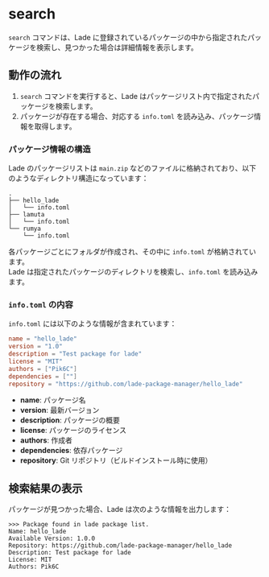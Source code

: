 # search

`search` コマンドは、Lade に登録されているパッケージの中から指定されたパッケージを検索し、見つかった場合は詳細情報を表示します。

## 動作の流れ

1. `search` コマンドを実行すると、Lade はパッケージリスト内で指定されたパッケージを検索します。
2. パッケージが存在する場合、対応する `info.toml` を読み込み、パッケージ情報を取得します。

### パッケージ情報の構造

Lade のパッケージリストは `main.zip` などのファイルに格納されており、以下のようなディレクトリ構造になっています：

```
.
├── hello_lade
│   └── info.toml
├── lamuta
│   └── info.toml
└── rumya
    └── info.toml
```

各パッケージごとにフォルダが作成され、その中に `info.toml` が格納されています。  
Lade は指定されたパッケージのディレクトリを検索し、`info.toml` を読み込みます。

### `info.toml` の内容

`info.toml` には以下のような情報が含まれています：

```toml
name = "hello_lade"
version = "1.0"
description = "Test package for lade"
license = "MIT"
authors = ["Pik6C"]
dependencies = [""]
repository = "https://github.com/lade-package-manager/hello_lade"
```

- **name**: パッケージ名  
- **version**: 最新バージョン  
- **description**: パッケージの概要  
- **license**: パッケージのライセンス  
- **authors**: 作成者  
- **dependencies**: 依存パッケージ  
- **repository**: Git リポジトリ（ビルドインストール時に使用）

## 検索結果の表示

パッケージが見つかった場合、Lade は次のような情報を出力します：

```
>>> Package found in lade package list.
Name: hello_lade
Available Version: 1.0.0
Repository: https://github.com/lade-package-manager/hello_lade
Description: Test package for lade
License: MIT
Authors: Pik6C
```